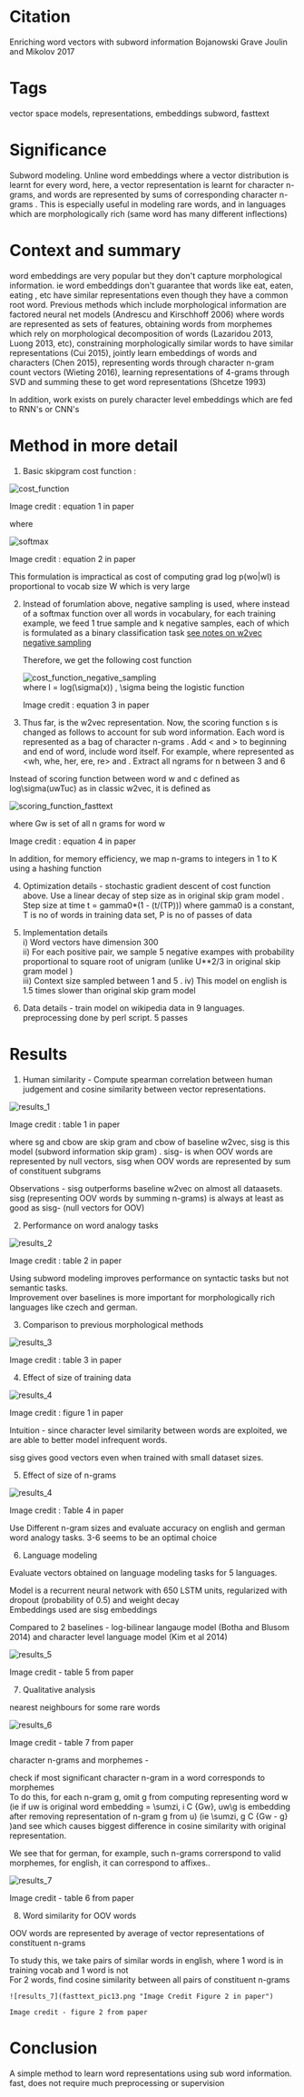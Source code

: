 # Citation  

Enriching word vectors with subword information
Bojanowski Grave Joulin and Mikolov 2017


# Tags  

vector space models, representations, embeddings subword, fasttext

# Significance

Subword modeling. Unline word embeddings where a vector distribution is learnt for every word, here,
a vector representation is learnt for character n-grams, and words are represented by sums of corresponding
character n-grams . This is especially useful in modeling rare words, and in languages which are morphologically rich (same word has many different inflections)  



# Context and summary  

word embeddings are very popular but they don't capture morphological information. ie word embeddings don't guarantee that words like eat, eaten, eating , etc
have similar representations even though they have a common root word. Previous methods which include morphological information are factored neural net models (Andrescu and Kirschhoff 2006) where 
words are represented as sets of features, obtaining words from morphemes which rely on morphological decomposition of words (Lazaridou 2013, Luong 2013, etc), 
constraining morphologically similar words to have similar representations (Cui 2015), jointly learn embeddings of words and characters (Chen 2015), 
representing words through character n-gram count vectors (Wieting 2016), learning representations of 4-grams through SVD and summing these to get word representations (Shcetze 1993)  

In addition, work exists on purely character level embeddings which are fed to RNN's or CNN's




# Method in more detail

1) Basic skipgram cost function :

  ![cost_function](fasttext_pic1.png "Image Credit Equation 1 in paper")

  Image credit : equation 1 in paper

  where

  ![softmax](fasttext_pic2.png "Image Credit Equation 2 in paper")  

  Image credit : equation 2 in paper

  This formulation is impractical as cost of computing grad log p(wo|wI) is proportional to vocab size W which is very large  

2) Instead of forumlation above, negative sampling is used, where instead of a softmax function over all words in vocabulary, for each training example, we feed 1 true sample and k negative samples, each of
   which is formulated as a binary classification task  [see notes on w2vec negative sampling](w2vec_2_mikolov_2013.md)  
   
   Therefore,  we get the following cost function  
   
   ![cost_function_negative_sampling](fasttext_pic3.png "Image Credit Equation 3 in paper")  
   where l = log(\sigma(x)) , \sigma being the logistic function   
   
   Image credit : equation 3 in paper
   
   
3) Thus far, is the w2vec representation. Now, the scoring function s is changed as follows to account for sub word information. 
Each word is represented as a bag of character n-grams . Add < and > to beginning and end of word, include word itself. 
For example, where represented as <wh, whe, her, ere, re> and <where>  . Extract all ngrams for n between 3 and 6 

Instead of scoring function between word w and c defined as log\sigma(uwTuc) as in classic w2vec,
it is defined as 


![scoring_function_fasttext](fasttext_pic4.png "Image Credit Equation 4 in paper")  

where Gw is set of all n grams for word w

Image credit : equation 4 in paper  

In addition, for memory efficiency, we map n-grams to integers in 1 to K using a hashing function  



4) Optimization details - stochastic gradient descent of cost function above. Use a linear decay of step size as in original skip gram model .
Step size at time t = gamma0*(1 - (t/(TP))) where gamma0 is a constant, T is no of words in training data set, P is no of passes of data  


5) Implementation details  
i) Word vectors have dimension 300  
ii) For each positive pair, we sample 5 negative exampes with probability proportional to square root of unigram (unlike U**2/3 in original skip gram model )  
iii) Context size sampled between 1 and 5 . 
iv) This model on english is 1.5 times slower than original skip gram model  

5) Data details - train model on wikipedia data in 9 languages. preprocessing done by perl script. 5 passes  


# Results  

1) Human similarity - Compute spearman correlation between human judgement and cosine similarity between vector representations. 


![results_1](fasttext_pic5.png "Image Credit Table 1 in paper")  


Image credit : table 1 in paper

where sg and cbow are skip gram and cbow of baseline w2vec, sisg is this model (subword information skip gram)  . sisg- is when OOV words are represented by null vectors, sisg when OOV words are represented by sum of constituent subgrams 

Observations - sisg outperforms baseline w2vec on almost all dataasets. sisg (representing OOV words by summing n-grams) is always at least as good as sisg- (null vectors for OOV)  


2) Performance on word analogy tasks  

![results_2](fasttext_pic6.png "Image Credit Table 2 in paper")    


Image credit : table 2 in paper  

Using subword modeling improves performance on syntactic tasks but not semantic tasks.  
Improvement over baselines is more important for morphologically rich languages like czech and german.  

3) Comparison to previous morphological methods  

![results_3](fasttext_pic7.png "Image Credit Table 3 in paper")     


Image credit : table 3 in paper  



4) Effect of size of training data  


![results_4](fasttext_pic8.png "Image Credit Figure 1 in paper")     



Image credit : figure 1 in paper    

Intuition - since character level similarity between words are exploited, we are able to better model infrequent words.  

sisg gives good vectors even when trained with small dataset sizes.  


5) Effect of size of n-grams  


![results_4](fasttext_pic9.png "Image Credit Table 4 in paper")   

Image credit : Table 4 in paper   

Use Different n-gram sizes and evaluate accuracy on english and german word analogy tasks. 
3-6 seems to be an optimal choice  


6) Language modeling  

Evaluate vectors obtained on language modeling tasks  for 5 languages. 


 Model is a recurrent neural network with 650 LSTM units, regularized with dropout (probability of 0.5) and weight decay  
 Embeddings used are sisg embeddings
 
 Compared to 2 baselines - log-bilinear langauge model (Botha and Blusom 2014) and character level language model (Kim et al 2014)  
 
 ![results_5](fasttext_pic10.png "Image Credit Table 5 in paper")   
 
 Image credit - table 5 from paper  
 
 
7) Qualitative analysis  



  nearest neighbours for some rare words  
  
  
 ![results_6](fasttext_pic11.png "Image Credit Table 7 in paper")   
 
  Image credit - table 7 from paper  
  
  
  character n-grams and morphemes - 
  
  check if most significant character n-gram in a word corresponds to morphemes  
  To do this, for each n-gram g, omit g from computing representing word w (ie if uw is original word embedding = \sumzi, i C {Gw}, uw\g is embedding after removing representation of n-gram g from u)  (ie  \sumzi, g C {Gw - g}  )and see which causes biggest difference in cosine similarity with original representation.  
  
  We see that for german, for example, such n-grams correrspond to valid morphemes, for english, it can correspond to affixes.. 

  
   ![results_7](fasttext_pic12.png "Image Credit Table 6 in paper")   
   
   Image credit - table 6 from paper  
   
   
8) Word similarity for OOV words  

OOV words are represented by average of vector representations of constituent n-grams  

To study this, we take pairs of similar words in english, where 1 word is in training vocab and 1 word is not  
For  2 words, find cosine similarity between all pairs of constituent n-grams    


    ![results_7](fasttext_pic13.png "Image Credit Figure 2 in paper")   
    
    Image credit - figure 2 from paper   
    
    
# Conclusion  

A simple method to learn word representations using sub word information. fast, does not require much preprocessing or supervision    
    
    
    


    
  
  




 









